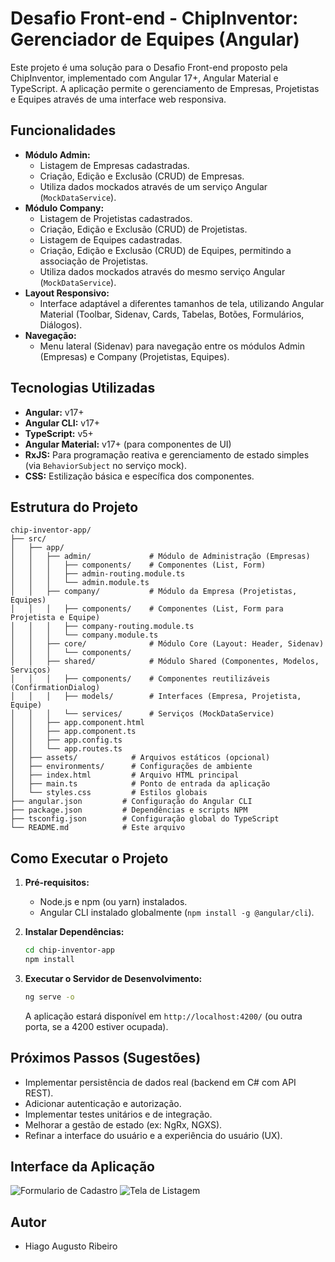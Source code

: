 # Desafio Front-end - ChipInventor: Gerenciador de Equipes (Angular)

Este projeto é uma solução para o Desafio Front-end proposto pela ChipInventor, implementado com Angular 17+, Angular Material e TypeScript. A aplicação permite o gerenciamento de Empresas, Projetistas e Equipes através de uma interface web responsiva.

## Funcionalidades

*   **Módulo Admin:**
    *   Listagem de Empresas cadastradas.
    *   Criação, Edição e Exclusão (CRUD) de Empresas.
    *   Utiliza dados mockados através de um serviço Angular (`MockDataService`).
*   **Módulo Company:**
    *   Listagem de Projetistas cadastrados.
    *   Criação, Edição e Exclusão (CRUD) de Projetistas.
    *   Listagem de Equipes cadastradas.
    *   Criação, Edição e Exclusão (CRUD) de Equipes, permitindo a associação de Projetistas.
    *   Utiliza dados mockados através do mesmo serviço Angular (`MockDataService`).
*   **Layout Responsivo:**
    *   Interface adaptável a diferentes tamanhos de tela, utilizando Angular Material (Toolbar, Sidenav, Cards, Tabelas, Botões, Formulários, Diálogos).
*   **Navegação:**
    *   Menu lateral (Sidenav) para navegação entre os módulos Admin (Empresas) e Company (Projetistas, Equipes).

## Tecnologias Utilizadas

*   **Angular:** v17+
*   **Angular CLI:** v17+
*   **TypeScript:** v5+
*   **Angular Material:** v17+ (para componentes de UI)
*   **RxJS:** Para programação reativa e gerenciamento de estado simples (via `BehaviorSubject` no serviço mock).
*   **CSS:** Estilização básica e específica dos componentes.

## Estrutura do Projeto

```
chip-inventor-app/
├── src/
│   ├── app/
│   │   ├── admin/             # Módulo de Administração (Empresas)
│   │   │   ├── components/    # Componentes (List, Form)
│   │   │   ├── admin-routing.module.ts
│   │   │   └── admin.module.ts
│   │   ├── company/           # Módulo da Empresa (Projetistas, Equipes)
│   │   │   ├── components/    # Componentes (List, Form para Projetista e Equipe)
│   │   │   ├── company-routing.module.ts
│   │   │   └── company.module.ts
│   │   ├── core/              # Módulo Core (Layout: Header, Sidenav)
│   │   │   └── components/
│   │   ├── shared/            # Módulo Shared (Componentes, Modelos, Serviços)
│   │   │   ├── components/    # Componentes reutilizáveis (ConfirmationDialog)
│   │   │   ├── models/        # Interfaces (Empresa, Projetista, Equipe)
│   │   │   └── services/      # Serviços (MockDataService)
│   │   ├── app.component.html
│   │   ├── app.component.ts
│   │   ├── app.config.ts
│   │   └── app.routes.ts
│   ├── assets/            # Arquivos estáticos (opcional)
│   ├── environments/      # Configurações de ambiente
│   ├── index.html         # Arquivo HTML principal
│   ├── main.ts            # Ponto de entrada da aplicação
│   └── styles.css         # Estilos globais
├── angular.json         # Configuração do Angular CLI
├── package.json         # Dependências e scripts NPM
├── tsconfig.json        # Configuração global do TypeScript
└── README.md            # Este arquivo
```

## Como Executar o Projeto

1.  **Pré-requisitos:**
    *   Node.js e npm (ou yarn) instalados.
    *   Angular CLI instalado globalmente (`npm install -g @angular/cli`).

2.  **Instalar Dependências:**
    ```bash
    cd chip-inventor-app
    npm install
    ```

3.  **Executar o Servidor de Desenvolvimento:**
    ```bash
    ng serve -o
    ```
    A aplicação estará disponível em `http://localhost:4200/` (ou outra porta, se a 4200 estiver ocupada).

## Próximos Passos (Sugestões)

*   Implementar persistência de dados real (backend em C# com API REST).
*   Adicionar autenticação e autorização.
*   Implementar testes unitários e de integração.
*   Melhorar a gestão de estado (ex: NgRx, NGXS).
*   Refinar a interface do usuário e a experiência do usuário (UX).

## Interface da Aplicação
![Formulario de Cadastro](https://github.com/user-attachments/assets/ca525111-32db-46b4-883f-50ac58ffabbe)
![Tela de Listagem](https://github.com/user-attachments/assets/1a1a33f1-d0d9-4931-aefb-cf3a37505adc)


## Autor

*   Hiago Augusto Ribeiro
